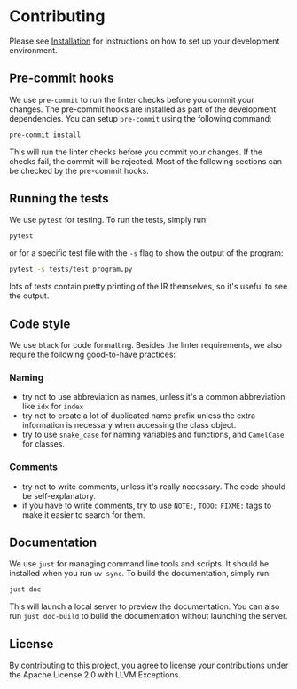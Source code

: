 # Contributing

Please see [Installation](install.md) for instructions on how to set up your development environment.

## Pre-commit hooks

We use `pre-commit` to run the linter checks before you commit your changes. The pre-commit hooks are installed as part of the development dependencies. You can setup `pre-commit` using the following command:

```bash
pre-commit install
```

This will run the linter checks before you commit your changes. If the checks fail, the commit will be
rejected. Most of the following sections can be checked by the pre-commit hooks.

## Running the tests

We use `pytest` for testing. To run the tests, simply run:

```bash
pytest
```

or for a specific test file with the `-s` flag to show the output of the program:

```bash
pytest -s tests/test_program.py
```

lots of tests contain pretty printing of the IR themselves, so it's useful to see the output.

## Code style

We use `black` for code formatting. Besides the linter requirements, we also require the following
good-to-have practices:

### Naming

- try not to use abbreviation as names, unless it's a common abbreviation like `idx` for `index`
- try not to create a lot of duplicated name prefix unless the extra information is necessary when accessing the class object.
- try to use `snake_case` for naming variables and functions, and `CamelCase` for classes.

### Comments

- try not to write comments, unless it's really necessary. The code should be self-explanatory.
- if you have to write comments, try to use `NOTE:`, `TODO:` `FIXME:` tags to make it easier to search for them.

## Documentation

We use `just` for managing command line tools and scripts. It should be installed when you run `uv sync`. To build the documentation, simply run:

```bash
just doc
```

This will launch a local server to preview the documentation. You can also run `just doc-build` to build the documentation without launching the server.

## License

By contributing to this project, you agree to license your contributions under the Apache License 2.0 with LLVM Exceptions.
